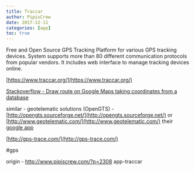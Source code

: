 ```yaml
---
title: Traccar
author: PipisCrew
date: 2017-12-11
categories: [app]
toc: true
---
```


Free and Open Source GPS Tracking Platform for various GPS tracking devices. System supports more than 80 different communication protocols from popular vendors. It includes web interface to manage tracking devices online.

[https://www.traccar.org/](https://www.traccar.org/)

[Stackoverflow - Draw route on Google Maps taking coordinates from a database](https://stackoverflow.com/questions/34379024/draw-route-on-google-maps-taking-coordinates-from-a-database)

similar - 
geotelematic solutions (OpenGTS) - [http://opengts.sourceforge.net/](http://opengts.sourceforge.net/) or [http://www.geotelematic.com/](http://www.geotelematic.com/)  their [google app](https://play.google.com/store/apps/details?id=org.opengts.client.android.cgtspro)

[http://gps-trace.com/](http://gps-trace.com/)

#gps

origin - http://www.pipiscrew.com/?p=2308 app-traccar